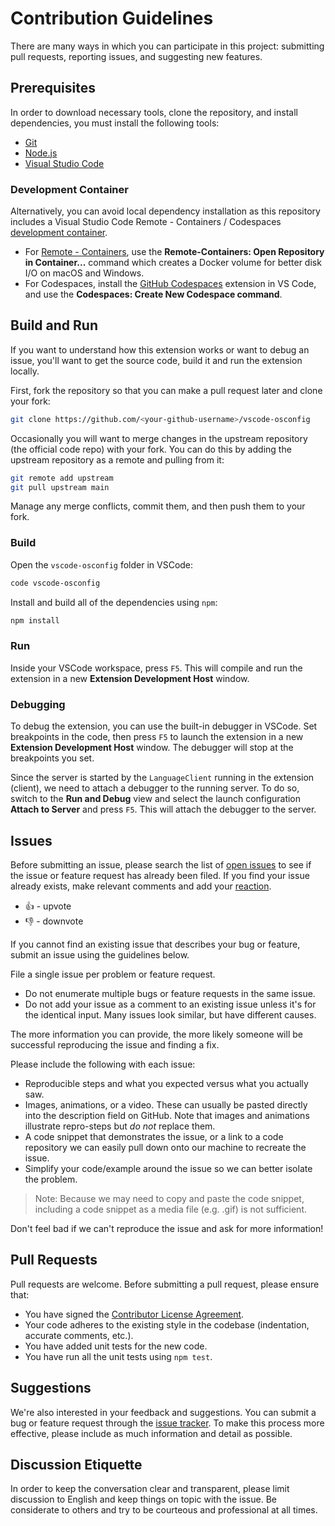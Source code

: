 # Contribution Guidelines

There are many ways in which you can participate in this project: submitting pull requests, reporting issues, and suggesting new features.

## Prerequisites

In order to download necessary tools, clone the repository, and install dependencies, you must install the following tools:

- [Git](https://git-scm.com/)
- [Node.js](https://nodejs.org/)
- [Visual Studio Code](https://code.visualstudio.com/)

### Development Container

Alternatively, you can avoid local dependency installation as this repository includes a Visual Studio Code Remote - Containers / Codespaces [development container](https://github.com/Azure/vscode-osconfig/tree/main/.devcontainer).

- For [Remote - Containers](https://aka.ms/vscode-remote/download/containers), use the **Remote-Containers: Open Repository in Container...** command which creates a Docker volume for better disk I/O on macOS and Windows.
- For Codespaces, install the [GitHub Codespaces](https://marketplace.visualstudio.com/items?itemName=GitHub.codespaces) extension in VS Code, and use the **Codespaces: Create New Codespace command**.

## Build and Run

If you want to understand how this extension works or want to debug an issue, you'll want to get the source code, build it and run the extension locally.

First, fork the repository so that you can make a pull request later and clone your fork:

```bash
git clone https://github.com/<your-github-username>/vscode-osconfig
```

Occasionally you will want to merge changes in the upstream repository (the official code repo) with your fork. You can do this by adding the upstream repository as a remote and pulling from it:

```bash
git remote add upstream
git pull upstream main
```

Manage any merge conflicts, commit them, and then push them to your fork.

### Build

Open the `vscode-osconfig` folder in VSCode:

```bash
code vscode-osconfig
```

Install and build all of the dependencies using `npm`:

```bash
npm install
```

### Run

Inside your VSCode workspace, press `F5`. This will compile and run the extension in a new **Extension Development Host** window.

### Debugging

To debug the extension, you can use the built-in debugger in VSCode. Set breakpoints in the code, then press `F5` to launch the extension in a new **Extension Development Host** window. The debugger will stop at the breakpoints you set.

Since the server is started by the `LanguageClient` running in the extension (client), we need to attach a debugger to the running server. To do so, switch to the **Run and Debug** view and select the launch configuration **Attach to Server** and press `F5`. This will attach the debugger to the server.

## Issues

Before submitting an issue, please search the list of [open issues]() to see if the issue or feature request has already been filed. If you find your issue already exists, make relevant comments and add your [reaction](https://github.com/blog/2119-add-reactions-to-pull-requests-issues-and-comments).

- 👍 - upvote
- 👎 - downvote

If you cannot find an existing issue that describes your bug or feature, submit an issue using the guidelines below.

File a single issue per problem or feature request.

- Do not enumerate multiple bugs or feature requests in the same issue.
- Do not add your issue as a comment to an existing issue unless it's for the identical input. Many issues look similar, but have different causes.

The more information you can provide, the more likely someone will be successful reproducing the issue and finding a fix.

Please include the following with each issue:

- Reproducible steps and what you expected versus what you actually saw.
- Images, animations, or a video. These can usually be pasted directly into the description field on GitHub. Note that images and animations illustrate repro-steps but *do not* replace them.
- A code snippet that demonstrates the issue, or a link to a code repository we can easily pull down onto our machine to recreate the issue.
- Simplify your code/example around the issue so we can better isolate the problem.

> Note: Because we may need to copy and paste the code snippet, including a code snippet as a media file (e.g. .gif) is not sufficient.

Don't feel bad if we can't reproduce the issue and ask for more information!

## Pull Requests

Pull requests are welcome. Before submitting a pull request, please ensure that:

- You have signed the [Contributor License Agreement](https://cla.opensource.microsoft.com/microsoft/vscode-osconfig).
- Your code adheres to the existing style in the codebase (indentation, accurate comments, etc.).
- You have added unit tests for the new code.
- You have run all the unit tests using `npm test`.

## Suggestions

We're also interested in your feedback and suggestions. You can submit a bug or feature request through the [issue tracker](https://github.com/microsoft/vscode/issues/new/choose). To make this process more effective, please include as much information and detail as possible.

## Discussion Etiquette

In order to keep the conversation clear and transparent, please limit discussion to English and keep things on topic with the issue. Be considerate to others and try to be courteous and professional at all times.
